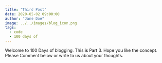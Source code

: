 ```yaml
---
title: "Third Post"
date: 2020-05-02 09:00:00
author: "Jane Doe"
image: ../../images/blog_icon.png
tags:
  - code
  - 100 days of
---
```


Welcome to 100 Days of blogging.
This is Part 3.
Hope you like the concept.
Please Comment below or write to us about your thoughts.
